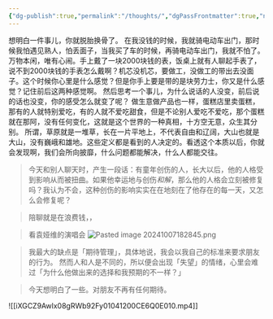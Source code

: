 ```yaml
---
{"dg-publish":true,"permalink":"/thoughts/","dgPassFrontmatter":true,"noteIcon":"1","created":"2024-09-18T20:30:06.588+08:00","updated":"2024-12-20T14:14:28.320+08:00"}
---
```


想明白一件事儿，你就脱胎换骨了。 在我没钱的时候，我就骑电动车出门，那时候我怕遇见熟人，怕丢面子，当我买了车的时候，再骑电动车出门，我就不怕了。 万物本闲，唯有心闹。手上戴了一块2000块钱的表，饭桌上就有人聊起手表了，说不到2000块钱的手表怎么戴啊？机芯没机芯，要做工，没做工的带出去没面子。这个时候你心里是什么感觉？但是你手上要是带的是块劳力士，你又是什么感觉？记住前后这两种感觉啊。 然后思考一个事儿，为什么说话的人没变，前后说的话也没变，你的感受怎么就变了呢？ 做生意做产品也一样，蛋糕店里卖蛋糕，那有的人就特别爱吃，有的人就不爱吃甜食，但是不论别人爱吃不爱吃，那个蛋糕就在那阿，没有任何变化，这就是这个世界的一种真相，十方空无意，众生其分别。 所谓，草原就是一堆草，长在一片平地上，不代表自由和辽阔，大山也就是大山，没有巍峨和雄地。这些定义都是看到的人决定的。看透这个本质以后，你就会发现啊，我们会所向披靡，什么问题都能解决，什么人都能交往。


> 今天和别人聊天时，产生一段话：有童年创伤的人，长大以后，他的人格受到影响从而被扭曲。如果他幸运地与创伤*和解*，那么他的人格会立刻被修复吗？我认为不会，这种创伤的影响实实在在地刻在了他存在的每一天，又怎么会修复呢？

> 陪聊就是在浪费钱，，

> 看袁娅维的演唱会
> ![Pasted image 20241007182845.png](/img/user/Pasted%20image%2020241007182845.png)

> 我最大的缺点是「期待管理」，具体地说，我会以我自己的标准来要求朋友的行为。
> 然而人和人是不同的，所以便会出现「失望」的情绪，心里会难过「为什么他做出来的选择和我预期的不一样？」

> 今天想明白了一些。对朋友不再有任何期待。

![[iXGCZ9Awlx08gRWb92Fy01041200CE6Q0E010.mp4]]